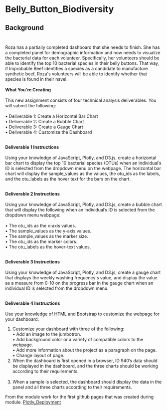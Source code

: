 # Belly_Button_Biodiversity

## Background<br><br>

Roza has a partially completed dashboard that she needs to finish. She has a completed panel for demographic information and now needs to visualize the bacterial data for each volunteer. Specifically, her volunteers should be able to identify the top 10 bacterial species in their belly buttons. That way, if Improbable Beef identifies a species as a candidate to manufacture synthetic beef, Roza's volunteers will be able to identify whether that species is found in their navel.<br><br>
**What You're Creating**<br><br>
This new assignment consists of four technical analysis deliverables. You will submit the following:<br><br>
      •	Deliverable 1: Create a Horizontal Bar Chart<br>
      •	Deliverable 2: Create a Bubble Chart<br>
      •	Deliverable 3: Create a Gauge Chart<br>
      •	Deliverable 4: Customize the Dashboard<br><br>

**Deliverable 1 Instructions**<br><br>
Using your knowledge of JavaScript, Plotly, and D3.js, create a horizontal bar chart to display the top 10 bacterial species (OTUs) when an individual’s ID is selected from the dropdown menu on the webpage. The horizontal bar chart will display the sample_values as the values, the otu_ids as the labels, and the otu_labels as the hover text for the bars on the chart.<br><br>

**Deliverable 2 Instructions**<br><br>
Using your knowledge of JavaScript, Plotly, and D3.js, create a bubble chart that will display the following when an individual’s ID is selected from the dropdown menu webpage:<br><br>
      •	The otu_ids as the x-axis values.<br>
      •	The sample_values as the y-axis values.<br>
      •	The sample_values as the marker size.<br>
      •	The otu_ids as the marker colors.<br>
      •	The otu_labels as the hover-text values.<br><br>

**Deliverable 3 Instructions**<br><br>
Using your knowledge of JavaScript, Plotly, and D3.js, create a gauge chart that displays the weekly washing frequency's value, and display the value as a measure from 0-10 on the progress bar in the gauge chart when an individual ID is selected from the dropdown menu.<br><br>

**Deliverable 4 Instructions**<br><br>
Use your knowledge of HTML and Bootstrap to customize the webpage for your dashboard.<br>
1.	Customize your dashboard with three of the following:<br>
            •	Add an image to the jumbotron.<br>
            •	Add background color or a variety of compatible colors to the webpage.<br>
            •	Add more information about the project as a paragraph on the page.<br>
            •	Change layout of page.<br>
2.	When the dashboard is first opened in a browser, ID 940’s data should be displayed in the dashboard, and the three charts should be working according to their requirements.<br><br>
3.	When a sample is selected, the dashboard should display the data in the panel and all three charts according to their requirements.

From the module work for the first github pages that was created during module.  [Plotly_Deployment](https://whitneyshine.github.io/plotly_deployment/)

